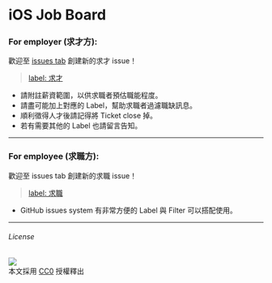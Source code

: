 # iOS Job Board

### For employer (求才方):

歡迎至 [issues tab](https://github.com/iostw/jobs/issues/) 創建新的求才 issue！  
> [label: 求才](https://github.com/iostw/jobs/labels/求才)

- 請附註薪資範圍，以供求職者預估職能程度。
- 請盡可能加上對應的 Label，幫助求職者過濾職缺訊息。
- 順利徵得人才後請記得將 Ticket close 掉。
- 若有需要其他的 Label 也請留言告知。

-----

### For employee (求職方):

歡迎至 issues tab 創建新的求職 issue！  
> [label: 求職](https://github.com/iostw/jobs/labels/%E6%B1%82%E8%81%B7)

- GitHub issues system 有非常方便的 Label 與 Filter 可以搭配使用。  

-----

###### License
![](http://mirrors.creativecommons.org/presskit/buttons/88x31/svg/cc-zero.svg)  
本文採用 [CC0](https://creativecommons.org/publicdomain/zero/1.0/) 授權釋出
